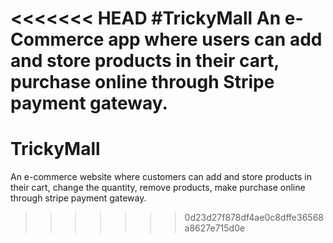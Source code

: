 <<<<<<< HEAD
#TrickyMall
	An e-Commerce app where users can add and store products in their cart, purchase online through Stripe payment gateway.
=======
# TrickyMall
An e-commerce website where customers can add and store products in their cart, change the quantity, remove products, make purchase online through stripe payment gateway.
>>>>>>> 0d23d27f878df4ae0c8dffe36568a8627e715d0e
